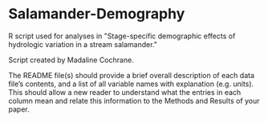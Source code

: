 # Salamander-Demography
R script used for analyses in "Stage-specific demographic effects of hydrologic variation in a stream salamander." 

Script created by Madaline Cochrane. 



The README file(s) should provide a brief overall description of each data file’s contents, and a list of all variable names with explanation (e.g. units). This should allow a new reader to understand what the entries in each column mean and relate this information to the Methods and Results of your paper.
